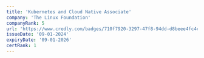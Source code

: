 ```yaml
---
title: 'Kubernetes and Cloud Native Associate'
company: 'The Linux Foundation'
companyRank: 5
url: 'https://www.credly.com/badges/710f7920-3297-47f8-94dd-d8beee4fc4e8/'
issueDate: '09-01-2024'
expiryDate: '09-01-2026'
certRank: 1
---
```

